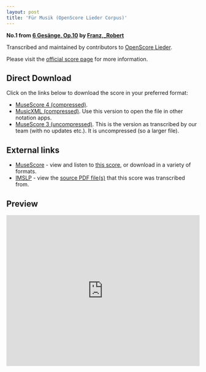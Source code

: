 ```yaml
---
layout: post
title: 'Für Musik (OpenScore Lieder Corpus)'
---
```


__No.1 from [6 Gesänge, Op.10](https://fourscoreandmore.org/OpenScore/Franz%2C_Robert/6_Ges%C3%A4nge%2C_Op.10/) by [Franz,_Robert](https://fourscoreandmore.org/OpenScore/Franz%2C_Robert)__

Transcribed and maintained by contributors to [OpenScore Lieder].

Please visit the [official score page] for more information.

[official score page]: https://musescore.com/openscore-lieder-corpus/scores/6806626
[OpenScore Lieder]: https://musescore.com/openscore-lieder-corpus

## Direct Download

Click on the links below to download the score in your preferred format:
- [MuseScore 4 (compressed)](https://fourscoreandmore.org/OpenScore/Franz%2C_Robert/6_Ges%C3%A4nge%2C_Op.10/1_F%C3%BCr_Musik.mscz).
- [MusicXML (compressed)](https://fourscoreandmore.org/OpenScore/Franz%2C_Robert/6_Ges%C3%A4nge%2C_Op.10/1_F%C3%BCr_Musik.mxl). Use this version to open the file in other notation apps.
- [MuseScore 3 (uncompressed)](https://raw.githubusercontent.com/OpenScore/Lieder/refs/heads/main/scores/Franz%2C_Robert/6_Ges%C3%A4nge%2C_Op.10/1_F%C3%BCr_Musik/lc6806626.mscx). This is the version as transcribed by our team (with no updates etc.). It is uncompressed (so a larger file).

## External links

- [MuseScore] - view and listen to [this score][MuseScore], or download in a variety of formats.
- [IMSLP] - view the [source PDF file(s)][IMSLP] that this score was transcribed from.

[MuseScore]: https://musescore.com/score/6806626
[IMSLP]: https://imslp.org/wiki/Special:ReverseLookup/96278

## Preview

<iframe width="100%" height="394" src="https://musescore.com/openscore-lieder-corpus/scores/6806626/embed" frameborder="0" allowfullscreen allow="autoplay; fullscreen"></iframe>
